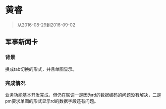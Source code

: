 # 黄睿

> 从2016-08-29到2016-09-02

## 军事新闻卡
### 背景

换成tab切换的形式，并且单图显示。

### 完成情况

业务功能基本开发完成，但仍在联调一是因为rd的数据编码的问题没有解决，二是pm要求单图的形式显示rd的数据字段还有问题。
